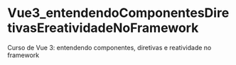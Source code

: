 # Vue3_entendendoComponentesDiretivasEreatividadeNoFramework
Curso de Vue 3: entendendo componentes, diretivas e reatividade no framework
